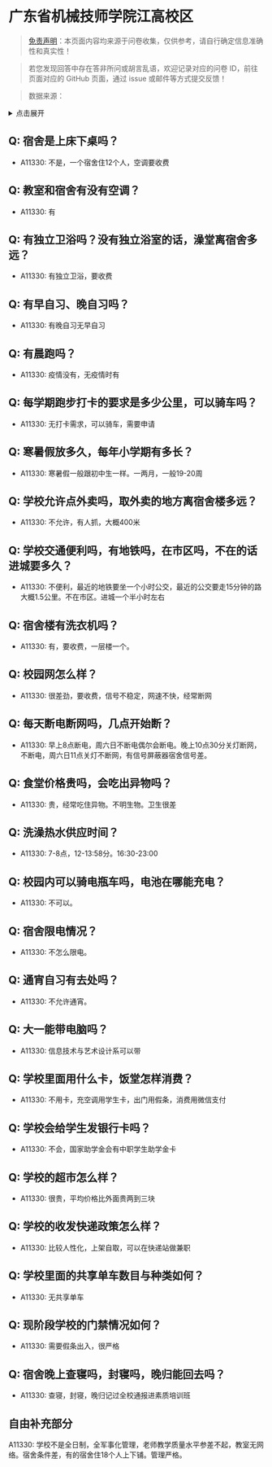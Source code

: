 # 广东省机械技师学院江高校区

> [免责声明](https://colleges.chat/#_3)：本页面内容均来源于问卷收集，仅供参考，请自行确定信息准确性和真实性！

> 若您发现回答中存在答非所问或胡言乱语，欢迎记录对应的问卷 ID，前往页面对应的 GitHub 页面，通过 issue 或邮件等方式提交反馈！

> 数据来源：

<details><summary>点击展开</summary>
<ul>
<li>A11330: 匿名 (2022 年 06 月)</li>
</ul>
</details>

## Q: 宿舍是上床下桌吗？

- A11330: 不是，一个宿舍住12个人，空调要收费

## Q: 教室和宿舍有没有空调？

- A11330: 有

## Q: 有独立卫浴吗？没有独立浴室的话，澡堂离宿舍多远？

- A11330: 有独立卫浴，要收费

## Q: 有早自习、晚自习吗？

- A11330: 有晚自习无早自习

## Q: 有晨跑吗？

- A11330: 疫情没有，无疫情时有

## Q: 每学期跑步打卡的要求是多少公里，可以骑车吗？

- A11330: 无打卡需求，可以骑车，需要申请

## Q: 寒暑假放多久，每年小学期有多长？

- A11330: 寒暑假一般跟初中生一样。一两月，一般19-20周

## Q: 学校允许点外卖吗，取外卖的地方离宿舍楼多远？

- A11330: 不允许，有人抓，大概400米

## Q: 学校交通便利吗，有地铁吗，在市区吗，不在的话进城要多久？

- A11330: 不便利，最近的地铁要坐一个小时公交，最近的公交要走15分钟的路大概1.5公里。不在市区。进城一个半小时左右

## Q: 宿舍楼有洗衣机吗？

- A11330: 有，要收费，一层楼一个。

## Q: 校园网怎么样？

- A11330: 很差劲，要收费，信号不稳定，网速不快，经常断网

## Q: 每天断电断网吗，几点开始断？

- A11330: 早上8点断电，周六日不断电偶尔会断电。晚上10点30分关灯断网，不断电，周六日11点关灯不断网，有信号屏蔽器宿舍信号差。

## Q: 食堂价格贵吗，会吃出异物吗？

- A11330: 贵，经常吃住异物。不明生物。卫生很差

## Q: 洗澡热水供应时间？

- A11330: 7-8点，12-13:58分。16:30-23:00

## Q: 校园内可以骑电瓶车吗，电池在哪能充电？

- A11330: 不可以。

## Q: 宿舍限电情况？

- A11330: 不怎么限电。

## Q: 通宵自习有去处吗？

- A11330: 不允许通宵。

## Q: 大一能带电脑吗？

- A11330: 信息技术与艺术设计系可以带

## Q: 学校里面用什么卡，饭堂怎样消费？

- A11330: 不用卡，充空调用学生卡，出门用假条，消费用微信支付

## Q: 学校会给学生发银行卡吗？

- A11330: 不会，国家助学金会有中职学生助学金卡

## Q: 学校的超市怎么样？

- A11330: 很贵，平均价格比外面贵两到三块

## Q: 学校的收发快递政策怎么样？

- A11330: 比较人性化，上架自取，可以在快递站做兼职

## Q: 学校里面的共享单车数目与种类如何？

- A11330: 无共享单车

## Q: 现阶段学校的门禁情况如何？

- A11330: 需要假条出入，很严格

## Q: 宿舍晚上查寝吗，封寝吗，晚归能回去吗？

- A11330: 查寝，封寝，晚归记过全校通报进素质培训班

## 自由补充部分

A11330: 学校不是全日制，全军事化管理，老师教学质量水平参差不起，教室无网络。宿舍条件差，有的宿舍住18个人上下铺。管理严格。